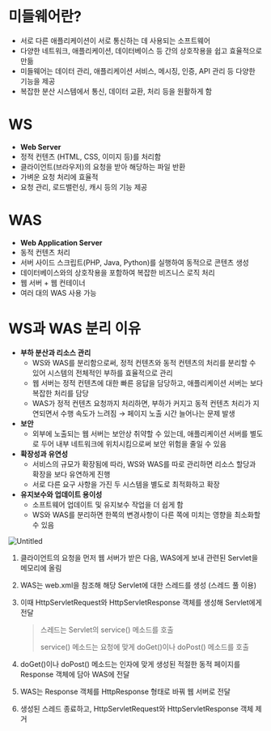 # 미들웨어란?

- 서로 다른 애플리케이션이 서로 통신하는 데 사용되는 소프트웨어
- 다양한 네트워크, 애플리케이션, 데이터베이스 등 간의 상호작용을 쉽고 효율적으로 만듦
- 미들웨어는 데이터 관리, 애플리케이션 서비스, 메시징, 인증, API 관리 등 다양한 기능을 제공
- 복잡한 분산 시스템에서 통신, 데이터 교환, 처리 등을 원활하게 함

# WS

- **Web Server**
- 정적 컨텐츠 (HTML, CSS, 이미지 등)를 처리함
- 클라이언트(브라우저)의 요청을 받아 해당하는 파일 반환
- 가벼운 요청 처리에 효율적
- 요청 관리, 로드밸런싱, 캐시 등의 기능 제공

# WAS

- **Web Application Server**
- 동적 컨텐츠 처리
- 서버 사이드 스크립트(PHP, Java, Python)를 실행하여 동적으로 콘텐츠 생성
- 데이터베이스와의 상호작용을 포함하여 복잡한 비즈니스 로직 처리
- 웹 서버 + 웹 컨테이너
- 여러 대의 WAS 사용 가능

# WS과 WAS 분리 이유

- **부하 분산과 리소스 관리**
    - WS와 WAS를 분리함으로써, 정적 컨텐츠와 동적 컨텐츠의 처리를 분리할 수 있어 시스템의 전체적인 부하를 효율적으로 관리
    - 웹 서버는 정적 컨텐츠에 대한 빠른 응답을 담당하고, 애플리케이션 서버는 보다 복잡한 처리를 담당
    - WAS가 정적 컨텐츠 요청까지 처리하면, 부하가 커지고 동적 컨텐츠 처리가 지연되면서 수행 속도가 느려짐 → 페이지 노출 시간 늘어나는 문제 발생
- **보안**
    - 외부에 노출되는 웹 서버는 보안상 취약할 수 있는데, 애플리케이션 서버를 별도로 두어 내부 네트워크에 위치시킴으로써 보안 위험을 줄일 수 있음
- **확장성과 유연성**
    - 서비스의 규모가 확장됨에 따라, WS와 WAS를 따로 관리하면 리소스 할당과 확장을 보다 유연하게 진행
    - 서로 다른 요구 사항을 가진 두 시스템을 별도로 최적화하고 확장
- **유지보수와 업데이트 용이성**
    - 소프트웨어 업데이트 및 유지보수 작업을 더 쉽게 함
    - WS와 WAS를 분리하면 한쪽의 변경사항이 다른 쪽에 미치는 영향을 최소화할 수 있음

![Untitled](https://prod-files-secure.s3.us-west-2.amazonaws.com/9fd9710a-ab1c-4717-95a9-0b9e811020b5/6b9b5bd7-dcf1-4429-9a5d-dc985a0d0af2/Untitled.png)

1. 클라이언트의 요청을 먼저 웹 서버가 받은 다음, WAS에게 보내 관련된 Servlet을 메모리에 올림
    
2. WAS는 web.xml을 참조해 해당 Servlet에 대한 스레드를 생성 (스레드 풀 이용)
    
3. 이때 HttpServletRequest와 HttpServletResponse 객체를 생성해 Servlet에게 전달
    
    > 스레드는 Servlet의 service() 메소드를 호출
    > 
    > service() 메소드는 요청에 맞게 doGet()이나 doPost() 메소드를 호출
    
4. doGet()이나 doPost() 메소드는 인자에 맞게 생성된 적절한 동적 페이지를 Response 객체에 담아 WAS에 전달
    
5. WAS는 Response 객체를 HttpResponse 형태로 바꿔 웹 서버로 전달
    
6. 생성된 스레드 종료하고, HttpServletRequest와 HttpServletResponse 객체 제거